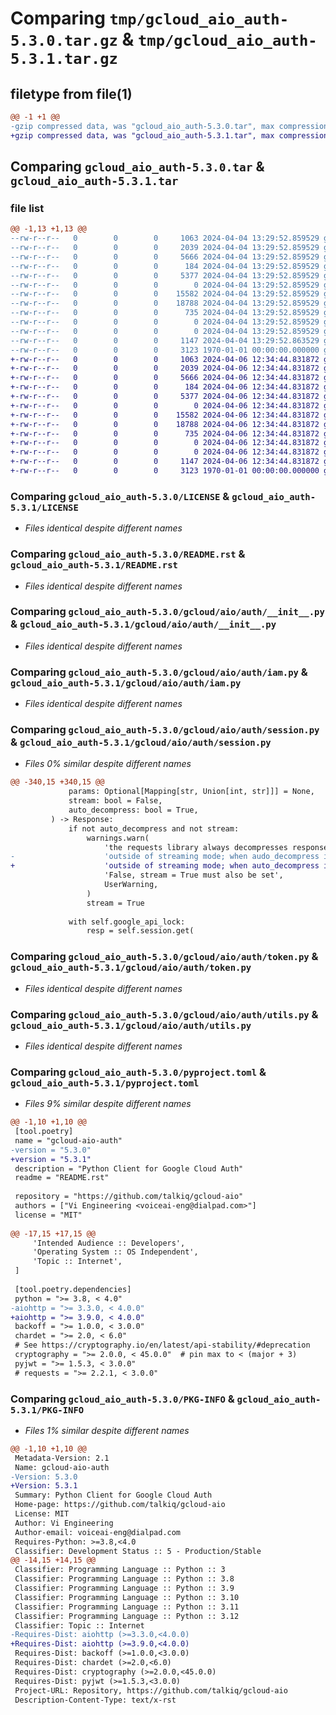 # Comparing `tmp/gcloud_aio_auth-5.3.0.tar.gz` & `tmp/gcloud_aio_auth-5.3.1.tar.gz`

## filetype from file(1)

```diff
@@ -1 +1 @@
-gzip compressed data, was "gcloud_aio_auth-5.3.0.tar", max compression
+gzip compressed data, was "gcloud_aio_auth-5.3.1.tar", max compression
```

## Comparing `gcloud_aio_auth-5.3.0.tar` & `gcloud_aio_auth-5.3.1.tar`

### file list

```diff
@@ -1,13 +1,13 @@
--rw-r--r--   0        0        0     1063 2024-04-04 13:29:52.859529 gcloud_aio_auth-5.3.0/LICENSE
--rw-r--r--   0        0        0     2039 2024-04-04 13:29:52.859529 gcloud_aio_auth-5.3.0/README.rst
--rw-r--r--   0        0        0     5666 2024-04-04 13:29:52.859529 gcloud_aio_auth-5.3.0/gcloud/aio/auth/__init__.py
--rw-r--r--   0        0        0      184 2024-04-04 13:29:52.859529 gcloud_aio_auth-5.3.0/gcloud/aio/auth/build_constants.py
--rw-r--r--   0        0        0     5377 2024-04-04 13:29:52.859529 gcloud_aio_auth-5.3.0/gcloud/aio/auth/iam.py
--rw-r--r--   0        0        0        0 2024-04-04 13:29:52.859529 gcloud_aio_auth-5.3.0/gcloud/aio/auth/py.typed
--rw-r--r--   0        0        0    15582 2024-04-04 13:29:52.859529 gcloud_aio_auth-5.3.0/gcloud/aio/auth/session.py
--rw-r--r--   0        0        0    18788 2024-04-04 13:29:52.859529 gcloud_aio_auth-5.3.0/gcloud/aio/auth/token.py
--rw-r--r--   0        0        0      735 2024-04-04 13:29:52.859529 gcloud_aio_auth-5.3.0/gcloud/aio/auth/utils.py
--rw-r--r--   0        0        0        0 2024-04-04 13:29:52.859529 gcloud_aio_auth-5.3.0/gcloud/aio/py.typed
--rw-r--r--   0        0        0        0 2024-04-04 13:29:52.859529 gcloud_aio_auth-5.3.0/gcloud/py.typed
--rw-r--r--   0        0        0     1147 2024-04-04 13:29:52.863529 gcloud_aio_auth-5.3.0/pyproject.toml
--rw-r--r--   0        0        0     3123 1970-01-01 00:00:00.000000 gcloud_aio_auth-5.3.0/PKG-INFO
+-rw-r--r--   0        0        0     1063 2024-04-06 12:34:44.831872 gcloud_aio_auth-5.3.1/LICENSE
+-rw-r--r--   0        0        0     2039 2024-04-06 12:34:44.831872 gcloud_aio_auth-5.3.1/README.rst
+-rw-r--r--   0        0        0     5666 2024-04-06 12:34:44.831872 gcloud_aio_auth-5.3.1/gcloud/aio/auth/__init__.py
+-rw-r--r--   0        0        0      184 2024-04-06 12:34:44.831872 gcloud_aio_auth-5.3.1/gcloud/aio/auth/build_constants.py
+-rw-r--r--   0        0        0     5377 2024-04-06 12:34:44.831872 gcloud_aio_auth-5.3.1/gcloud/aio/auth/iam.py
+-rw-r--r--   0        0        0        0 2024-04-06 12:34:44.831872 gcloud_aio_auth-5.3.1/gcloud/aio/auth/py.typed
+-rw-r--r--   0        0        0    15582 2024-04-06 12:34:44.831872 gcloud_aio_auth-5.3.1/gcloud/aio/auth/session.py
+-rw-r--r--   0        0        0    18788 2024-04-06 12:34:44.831872 gcloud_aio_auth-5.3.1/gcloud/aio/auth/token.py
+-rw-r--r--   0        0        0      735 2024-04-06 12:34:44.831872 gcloud_aio_auth-5.3.1/gcloud/aio/auth/utils.py
+-rw-r--r--   0        0        0        0 2024-04-06 12:34:44.831872 gcloud_aio_auth-5.3.1/gcloud/aio/py.typed
+-rw-r--r--   0        0        0        0 2024-04-06 12:34:44.831872 gcloud_aio_auth-5.3.1/gcloud/py.typed
+-rw-r--r--   0        0        0     1147 2024-04-06 12:34:44.831872 gcloud_aio_auth-5.3.1/pyproject.toml
+-rw-r--r--   0        0        0     3123 1970-01-01 00:00:00.000000 gcloud_aio_auth-5.3.1/PKG-INFO
```

### Comparing `gcloud_aio_auth-5.3.0/LICENSE` & `gcloud_aio_auth-5.3.1/LICENSE`

 * *Files identical despite different names*

### Comparing `gcloud_aio_auth-5.3.0/README.rst` & `gcloud_aio_auth-5.3.1/README.rst`

 * *Files identical despite different names*

### Comparing `gcloud_aio_auth-5.3.0/gcloud/aio/auth/__init__.py` & `gcloud_aio_auth-5.3.1/gcloud/aio/auth/__init__.py`

 * *Files identical despite different names*

### Comparing `gcloud_aio_auth-5.3.0/gcloud/aio/auth/iam.py` & `gcloud_aio_auth-5.3.1/gcloud/aio/auth/iam.py`

 * *Files identical despite different names*

### Comparing `gcloud_aio_auth-5.3.0/gcloud/aio/auth/session.py` & `gcloud_aio_auth-5.3.1/gcloud/aio/auth/session.py`

 * *Files 0% similar despite different names*

```diff
@@ -340,15 +340,15 @@
             params: Optional[Mapping[str, Union[int, str]]] = None,
             stream: bool = False,
             auto_decompress: bool = True,
         ) -> Response:
             if not auto_decompress and not stream:
                 warnings.warn(
                     'the requests library always decompresses responses when '
-                    'outside of streaming mode; when audo_decompress is '
+                    'outside of streaming mode; when auto_decompress is '
                     'False, stream = True must also be set',
                     UserWarning,
                 )
                 stream = True
 
             with self.google_api_lock:
                 resp = self.session.get(
```

### Comparing `gcloud_aio_auth-5.3.0/gcloud/aio/auth/token.py` & `gcloud_aio_auth-5.3.1/gcloud/aio/auth/token.py`

 * *Files identical despite different names*

### Comparing `gcloud_aio_auth-5.3.0/gcloud/aio/auth/utils.py` & `gcloud_aio_auth-5.3.1/gcloud/aio/auth/utils.py`

 * *Files identical despite different names*

### Comparing `gcloud_aio_auth-5.3.0/pyproject.toml` & `gcloud_aio_auth-5.3.1/pyproject.toml`

 * *Files 9% similar despite different names*

```diff
@@ -1,10 +1,10 @@
 [tool.poetry]
 name = "gcloud-aio-auth"
-version = "5.3.0"
+version = "5.3.1"
 description = "Python Client for Google Cloud Auth"
 readme = "README.rst"
 
 repository = "https://github.com/talkiq/gcloud-aio"
 authors = ["Vi Engineering <voiceai-eng@dialpad.com>"]
 license = "MIT"
 
@@ -17,15 +17,15 @@
     'Intended Audience :: Developers',
     'Operating System :: OS Independent',
     'Topic :: Internet',
 ]
 
 [tool.poetry.dependencies]
 python = ">= 3.8, < 4.0"
-aiohttp = ">= 3.3.0, < 4.0.0"
+aiohttp = ">= 3.9.0, < 4.0.0"
 backoff = ">= 1.0.0, < 3.0.0"
 chardet = ">= 2.0, < 6.0"
 # See https://cryptography.io/en/latest/api-stability/#deprecation
 cryptography = ">= 2.0.0, < 45.0.0"  # pin max to < (major + 3)
 pyjwt = ">= 1.5.3, < 3.0.0"
 # requests = ">= 2.2.1, < 3.0.0"
```

### Comparing `gcloud_aio_auth-5.3.0/PKG-INFO` & `gcloud_aio_auth-5.3.1/PKG-INFO`

 * *Files 1% similar despite different names*

```diff
@@ -1,10 +1,10 @@
 Metadata-Version: 2.1
 Name: gcloud-aio-auth
-Version: 5.3.0
+Version: 5.3.1
 Summary: Python Client for Google Cloud Auth
 Home-page: https://github.com/talkiq/gcloud-aio
 License: MIT
 Author: Vi Engineering
 Author-email: voiceai-eng@dialpad.com
 Requires-Python: >=3.8,<4.0
 Classifier: Development Status :: 5 - Production/Stable
@@ -14,15 +14,15 @@
 Classifier: Programming Language :: Python :: 3
 Classifier: Programming Language :: Python :: 3.8
 Classifier: Programming Language :: Python :: 3.9
 Classifier: Programming Language :: Python :: 3.10
 Classifier: Programming Language :: Python :: 3.11
 Classifier: Programming Language :: Python :: 3.12
 Classifier: Topic :: Internet
-Requires-Dist: aiohttp (>=3.3.0,<4.0.0)
+Requires-Dist: aiohttp (>=3.9.0,<4.0.0)
 Requires-Dist: backoff (>=1.0.0,<3.0.0)
 Requires-Dist: chardet (>=2.0,<6.0)
 Requires-Dist: cryptography (>=2.0.0,<45.0.0)
 Requires-Dist: pyjwt (>=1.5.3,<3.0.0)
 Project-URL: Repository, https://github.com/talkiq/gcloud-aio
 Description-Content-Type: text/x-rst
```

